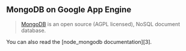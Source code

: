 ## MongoDB on Google App Engine

> [MongoDB][1] is an open source (AGPL licensed), NoSQL document database.

You can also read the [node_mongodb documentation][3].

[1]: http://mongodb.org/
[2]: http://mongodb.github.io/node-mongodb-native/
